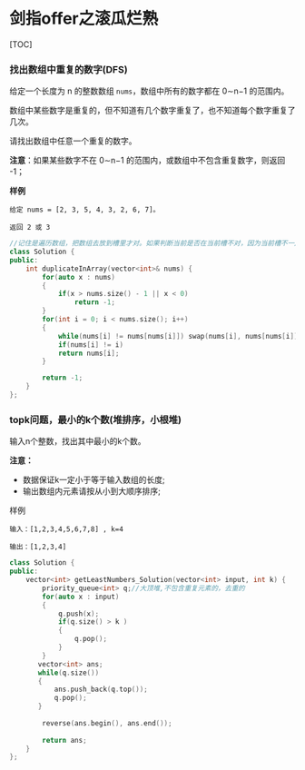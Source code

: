 # 剑指offer之滚瓜烂熟

[TOC]

### 找出数组中重复的数字(DFS)

给定一个长度为 n 的整数数组 `nums`，数组中所有的数字都在 0∼n−1 的范围内。

数组中某些数字是重复的，但不知道有几个数字重复了，也不知道每个数字重复了几次。

请找出数组中任意一个重复的数字。

**注意**：如果某些数字不在 0∼n−1 的范围内，或数组中不包含重复数字，则返回 -1；

**样例**

```
给定 nums = [2, 3, 5, 4, 3, 2, 6, 7]。

返回 2 或 3
```

```cpp
//记住是遍历数组，把数组去放到槽里才对。如果判断当前是否在当前槽不对，因为当前槽不一定有自己的数，容易陷入死循环，还有就是要先找一下，是否有超过n-1的数的
class Solution {
public:
    int duplicateInArray(vector<int>& nums) {
        for(auto x : nums)
        {
            if(x > nums.size() - 1 || x < 0)
                return -1;
        }
        for(int i = 0; i < nums.size(); i++)
        {
            while(nums[i] != nums[nums[i]]) swap(nums[i], nums[nums[i]]);
            if(nums[i] != i)
            return nums[i];
        }

        return -1;
    }
};
```

### topk问题，最小的k个数(堆排序，小根堆)

输入n个整数，找出其中最小的k个数。

**注意：**

- 数据保证k一定小于等于输入数组的长度;
- 输出数组内元素请按从小到大顺序排序;

样例

```
输入：[1,2,3,4,5,6,7,8] , k=4

输出：[1,2,3,4]
```

```cpp
class Solution {
public:
    vector<int> getLeastNumbers_Solution(vector<int> input, int k) {
        priority_queue<int> q;//大顶堆,不包含重复元素的，去重的
        for(auto x : input)
        {
            q.push(x);
            if(q.size() > k )
            {
                q.pop();
            }
        }
       vector<int> ans;
       while(q.size())
       {
           ans.push_back(q.top());
           q.pop();
       }
        
        reverse(ans.begin(), ans.end());
        
        return ans;
    }
};
```

